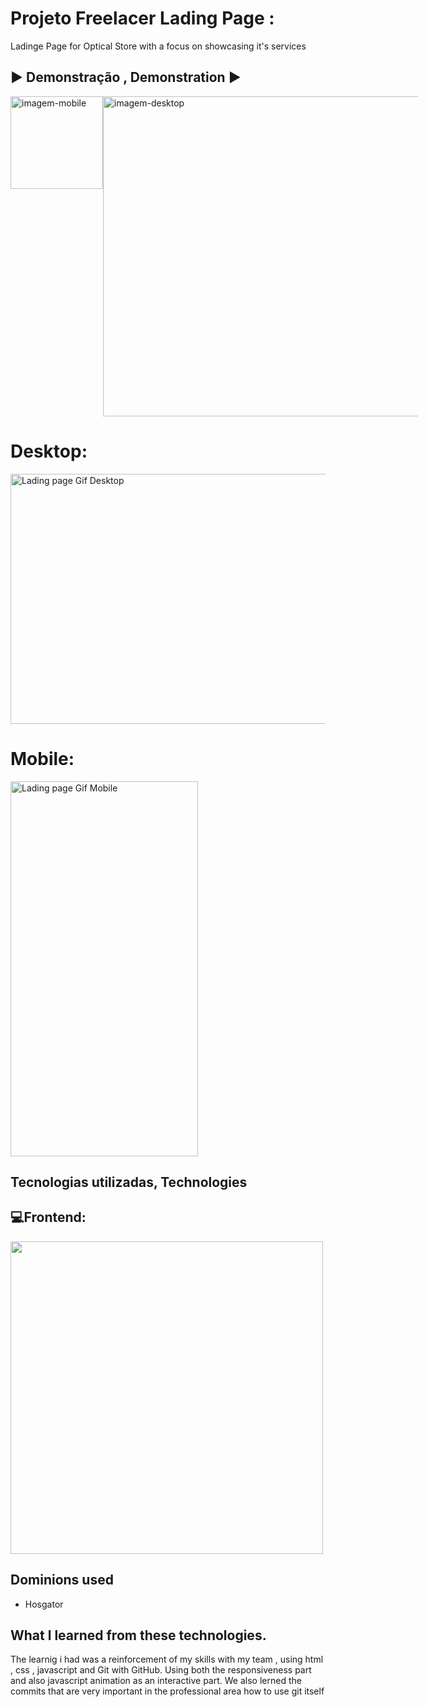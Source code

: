 # Projeto Freelacer Lading Page : 

Ladinge Page for Optical Store with a focus on  showcasing it's services

## ▶️ Demonstração , Demonstration ▶️ 

<div style="margin: auto;display: flex;">
  <img width="148" src="./public/img/ " alt="imagem-mobile">
  <img width="512" src="./public/img/"  alt="imagem-desktop">
</div>

<h1>Desktop:</h1>

<img src="./src/img/" alt="Lading page Gif Desktop" height="400px" width="1000px">

<h1>Mobile:</h1>

<img src="./src/img/" alt="Lading page Gif Mobile" height="600px" width="300px">  

## Tecnologias utilizadas, Technologies 

 <h2> 💻Frontend: </h2>
 <img width="500px" src="https://skillicons.dev/icons?i=materialui,css,html,javascript,git" />

## Dominions used
- Hosgator

## What l learned from  these technologies.

The learnig i had was a reinforcement of my skills with my team , using html , css , javascript and Git with GitHub. Using both the responsiveness part and also javascript animation as an interactive part.
We also lerned  the commits that are very important in the professional area how to use git itself

